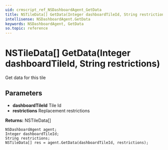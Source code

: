 ```yaml
---
uid: crmscript_ref_NSDashboardAgent_GetData
title: NSTileData[] GetData(Integer dashboardTileId, String restrictions)
intellisense: NSDashboardAgent.GetData
keywords: NSDashboardAgent, GetData
so.topic: reference
---
```


# NSTileData[] GetData(Integer dashboardTileId, String restrictions)

Get data for this tile

## Parameters

* **dashboardTileId** Tile Id
* **restrictions** Replacement restrictions

**Returns:** NSTileData[]

```crmscript
NSDashboardAgent agent;
Integer dashboardTileId;
String restrictions;
NSTileData[] res = agent.GetData(dashboardTileId, restrictions);
```


